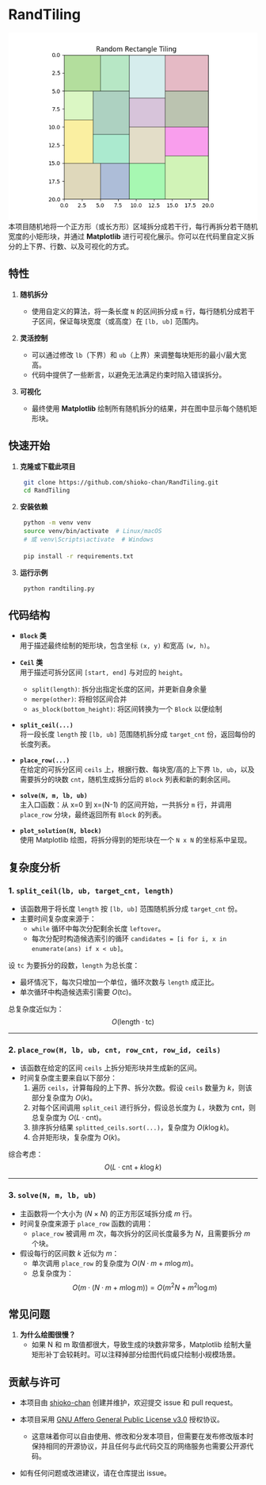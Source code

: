 # RandTiling
![Random Rectangle Tiling](./image/Figure_1.png)  
本项目随机地将一个正方形（或长方形）区域拆分成若干行，每行再拆分若干随机宽度的小矩形块，并通过 **Matplotlib** 进行可视化展示。你可以在代码里自定义拆分的上下界、行数、以及可视化的方式。

## 特性

1. **随机拆分**  
   - 使用自定义的算法，将一条长度 `N` 的区间拆分成 `m` 行，每行随机分成若干子区间，保证每块宽度（或高度）在 `[lb, ub]` 范围内。

2. **灵活控制**  
   - 可以通过修改 `lb`（下界）和 `ub`（上界）来调整每块矩形的最小/最大宽高。  
   - 代码中提供了一些断言，以避免无法满足约束时陷入错误拆分。

3. **可视化**  
   - 最终使用 **Matplotlib** 绘制所有随机拆分的结果，并在图中显示每个随机矩形块。


## 快速开始
1. **克隆或下载此项目**
   ```bash
    git clone https://github.com/shioko-chan/RandTiling.git
    cd RandTiling
   ```
2. **安装依赖**
   ```bash
    python -m venv venv
    source venv/bin/activate  # Linux/macOS
    # 或 venv\Scripts\activate  # Windows

    pip install -r requirements.txt
   ```
3. **运行示例**
   ```bash
    python randtiling.py
   ```

## 代码结构

- **`Block` 类**  
  用于描述最终绘制的矩形块，包含坐标 `(x, y)` 和宽高 `(w, h)`。

- **`Ceil` 类**  
  用于描述可拆分区间 `[start, end]` 与对应的 `height`。  
  - `split(length)`: 拆分出指定长度的区间，并更新自身余量  
  - `merge(other)`: 将相邻区间合并  
  - `as_block(bottom_height)`: 将区间转换为一个 `Block` 以便绘制

- **`split_ceil(...)`**  
  将一段长度 `length` 按 `[lb, ub]` 范围随机拆分成 `target_cnt` 份，返回每份的长度列表。

- **`place_row(...)`**  
  在给定的可拆分区间 `ceils` 上，根据行数、每块宽/高的上下界 `lb, ub`，以及需要拆分的块数 `cnt`，随机生成拆分后的 `Block` 列表和新的剩余区间。

- **`solve(N, m, lb, ub)`**  
  主入口函数：从 x=0 到 x=(N-1) 的区间开始，一共拆分 `m` 行，并调用 `place_row` 分块，最终返回所有 `Block` 的列表。

- **`plot_solution(N, block)`**  
  使用 Matplotlib 绘图，将拆分得到的矩形块在一个 `N x N` 的坐标系中呈现。

## 复杂度分析

### 1. `split_ceil(lb, ub, target_cnt, length)`

- 该函数用于将长度 `length` 按 `[lb, ub]` 范围随机拆分成 `target_cnt` 份。
- 主要时间复杂度来源于：
  - `while` 循环中每次分配剩余长度 `leftover`。
  - 每次分配时构造候选索引的循环 `candidates = [i for i, x in enumerate(ans) if x < ub]`。

设 `tc` 为要拆分的段数，`length` 为总长度：
- 最坏情况下，每次只增加一个单位，循环次数与 `length` 成正比。
- 单次循环中构造候选索引需要 $O(\text{tc})$。

总复杂度近似为：
$$O(\text{length} \cdot \text{tc})$$

---

### 2. `place_row(H, lb, ub, cnt, row_cnt, row_id, ceils)`

- 该函数在给定的区间 `ceils` 上拆分矩形块并生成新的区间。
- 时间复杂度主要来自以下部分：
  1. 遍历 `ceils`，计算每段的上下界、拆分次数。假设 `ceils` 数量为 $k$，则该部分复杂度为 $O(k)$。
  2. 对每个区间调用 `split_ceil` 进行拆分，假设总长度为 $L$，块数为 $\text{cnt}$，则总复杂度为 $O(L \cdot \text{cnt})$。
  3. 排序拆分结果 `splitted_ceils.sort(...)`，复杂度为 $O(k \log k)$。
  4. 合并矩形块，复杂度为 $O(k)$。

综合考虑：
$$O(L \cdot \text{cnt} + k \log k)$$

---

### 3. `solve(N, m, lb, ub)`

- 主函数将一个大小为 $(N \times N)$ 的正方形区域拆分成 $m$ 行。
- 时间复杂度来源于 `place_row` 函数的调用：
  - `place_row` 被调用 $m$ 次，每次拆分的区间长度最多为 $N$，且需要拆分 $m$ 个块。
- 假设每行的区间数 $k$ 近似为 $m$：
  - 单次调用 `place_row` 的复杂度为 $O(N \cdot m + m \log m)$。
  - 总复杂度为：
$$O(m \cdot (N \cdot m + m \log m)) = O(m^2 N + m^2 \log m)$$


## 常见问题

1. **为什么绘图很慢？**
   - 如果 N 和 m 取值都很大，导致生成的块数非常多，Matplotlib 绘制大量矩形补丁会较耗时。可以注释掉部分绘图代码或只绘制小规模场景。

## 贡献与许可

- 本项目由 [shioko-chan](https://github.com/shioko-chan) 创建并维护，欢迎提交 issue 和 pull request。  

- 本项目采用 [GNU Affero General Public License v3.0](https://www.gnu.org/licenses/agpl-3.0.html) 授权协议。  
  - 这意味着你可以自由使用、修改和分发本项目，但需要在发布修改版本时保持相同的开源协议，并且任何与此代码交互的网络服务也需要公开源代码。

- 如有任何问题或改进建议，请在仓库提出 issue。
